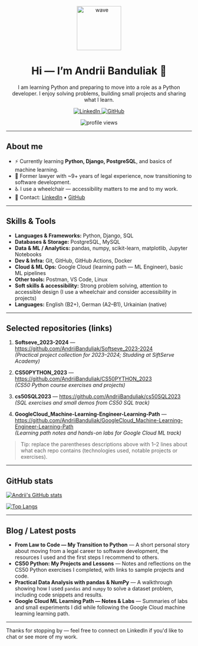 <div align="center">
  <img src="https://media.giphy.com/media/M9gbBd9nbDrOTu1Mqx/giphy.gif" width="120" alt="wave"/>
  <h1>Hi — I’m <strong>Andrii Banduliak</strong> 👋</h1>
  <p>I am learning Python and preparing to move into a role as a Python developer. I enjoy solving problems, building small projects and sharing what I learn.</p>

  <p>
    <a href="https://www.linkedin.com/in/andrii-banduliak/">
      <img src="https://img.shields.io/badge/LinkedIn-blue?style=for-the-badge&logo=linkedin&logoColor=white" alt="LinkedIn"/>
    </a>
    <a href="https://github.com/AndriiBanduliak">
      <img src="https://img.shields.io/badge/GitHub-black?style=for-the-badge&logo=github&logoColor=white" alt="GitHub"/>
    </a>
  </p>

  <p>
    <img src="https://komarev.com/ghpvc/?username=AndriiBanduliak&style=flat-square&color=blue" alt="profile views"/>
  </p>
</div>

---

## About me
- :zap: Currently learning **Python, Django, PostgreSQL**, and basics of machine learning.
- :briefcase: Former lawyer with ~9+ years of legal experience, now transitioning to software development.
- :wheelchair: I use a wheelchair — accessibility matters to me and to my work.
- :email: Contact: [LinkedIn](https://www.linkedin.com/in/andrii-banduliak/) • [GitHub](https://github.com/AndriiBanduliak)

---

## Skills & Tools
- **Languages & Frameworks:** Python, Django, SQL
- **Databases & Storage:** PostgreSQL, MySQL
- **Data & ML / Analytics:** pandas, numpy, scikit-learn, matplotlib, Jupyter Notebooks
- **Dev & Infra:** Git, GitHub, GitHub Actions, Docker
- **Cloud & ML Ops:** Google Cloud (learning path — ML Engineer), basic ML pipelines
- **Other tools:** Postman, VS Code, Linux
- **Soft skills & accessibility:** Strong problem solving, attention to accessible design (I use a wheelchair and consider accessibility in projects)
- **Languages:** English (B2+), German (A2–B1), Urkainian (native)
---

## Selected repositories (links)
1. **Softseve_2023-2024** — https://github.com/AndriiBanduliak/Softseve_2023-2024  
   _(Practical project collection for 2023–2024; Studding at SiftServe Academy)_

2. **CS50PYTHON_2023** — https://github.com/AndriiBanduliak/CS50PYTHON_2023  
   _(CS50 Python course exercises and projects)_

3. **cs50SQL2023** — https://github.com/AndriiBanduliak/cs50SQL2023  
   _(SQL exercises and small demos from CS50 SQL track)_

4. **GoogleCloud_Machine-Learning-Engineer-Learning-Path** — https://github.com/AndriiBanduliak/GoogleCloud_Machine-Learning-Engineer-Learning-Path  
   _(Learning path notes and hands-on labs for Google Cloud ML track)_

> Tip: replace the parentheses descriptions above with 1–2 lines about what each repo contains (technologies used, notable projects or exercises).

---

## GitHub stats
[![Andrii's GitHub stats](https://github-readme-stats.vercel.app/api?username=AndriiBanduliak&show_icons=true&theme=vision-friendly-dark&count_private=true)](https://github.com/anuraghazra/github-readme-stats)

[![Top Langs](https://github-readme-stats.vercel.app/api/top-langs/?username=AndriiBanduliak&layout=compact&theme=vision-friendly-dark)](https://github.com/anuraghazra/github-readme-stats)

---

## Blog / Latest posts
<!-- BLOG-POST-LIST:START -->
- **From Law to Code — My Transition to Python** — A short personal story about moving from a legal career to software development, the resources I used and the first steps I recommend to others. 
- **CS50 Python: My Projects and Lessons** — Notes and reflections on the CS50 Python exercises I completed, with links to sample projects and code. 
- **Practical Data Analysis with pandas & NumPy** — A walkthrough showing how I used `pandas` and `numpy` to solve a dataset problem, including code snippets and results. 
- **Google Cloud ML Learning Path — Notes & Labs** — Summaries of labs and small experiments I did while following the Google Cloud machine learning learning path. 
<!-- BLOG-POST-LIST:END -->


---

Thanks for stopping by — feel free to connect on LinkedIn if you'd like to chat or see more of my work.
